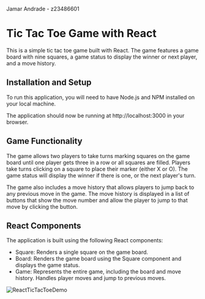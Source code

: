 Jamar Andrade - z23486601

# Tic Tac Toe Game with React

This is a simple tic tac toe game built with React. The game features a game board with nine squares, a game status to display the winner or next player, and a move history.

## Installation and Setup

To run this application, you will need to have Node.js and NPM installed on your local machine.

The application should now be running at http://localhost:3000 in your browser.

## Game Functionality

The game allows two players to take turns marking squares on the game board until one player gets three in a row or all squares are filled. Players take turns clicking on a square to place their marker (either X or O). The game status will display the winner if there is one, or the next player's turn.

The game also includes a move history that allows players to jump back to any previous move in the game. The move history is displayed in a list of buttons that show the move number and allow the player to jump to that move by clicking the button.

## React Components

The application is built using the following React components:

- Square: Renders a single square on the game board.
- Board: Renders the game board using the Square component and displays the game status.
- Game: Represents the entire game, including the board and move history. Handles player moves and jump to previous moves.


![ReactTicTacToeDemo](https://user-images.githubusercontent.com/96387037/227813173-11128be1-2e5d-41f6-9df0-f1f97a33b05b.gif)
